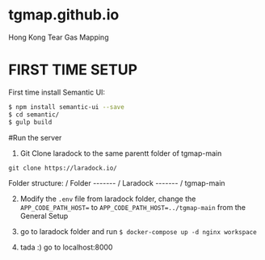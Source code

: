 # tgmap.github.io
Hong Kong Tear Gas Mapping

# FIRST TIME SETUP
First time install Semantic UI:
```sh
$ npm install semantic-ui --save
$ cd semantic/
$ gulp build
```

#Run the server
1) Git Clone laradock to the same parentt folder of tgmap-main
```
git clone https://laradock.io/
```
Folder structure:
/ Folder
------- / Laradock
------- / tgmap-main

2) Modify the `.env` file from laradock folder, change the `APP_CODE_PATH_HOST=` to `APP_CODE_PATH_HOST=../tgmap-main` from the General Setup

3) go to laradock folder and run ```$ docker-compose up -d nginx workspace ```

4) tada :) go to localhost:8000
